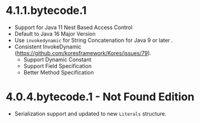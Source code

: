 # 4.1.1.bytecode.1

- Support for Java 11 Nest Based Access Control
- Default to Java 16 Major Version
- Use `invokedynamic` for String Concatenation for Java 9 or later .
- Consistent InvokeDynamic (https://github.com/koresframework/Kores/issues/79).
  - Support Dynamic Constant
  - Support Field Specification
  - Better Method Specification

# 4.0.4.bytecode.1 - Not Found Edition

- Serialization support and updated to new `Literals` structure.